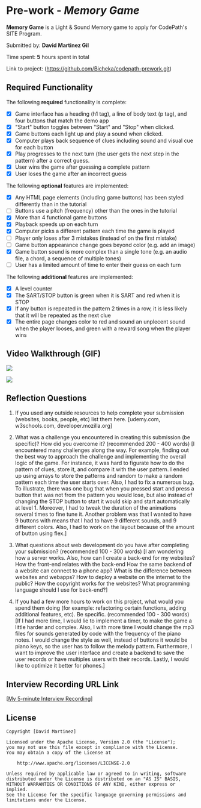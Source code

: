 # Pre-work - *Memory Game*

**Memory Game** is a Light & Sound Memory game to apply for CodePath's SITE Program. 

Submitted by: **David Martinez Gil**

Time spent: **5** hours spent in total

Link to project: (https://github.com/Bicheka/codepath-prework.git)

## Required Functionality

The following **required** functionality is complete:

* [x] Game interface has a heading (h1 tag), a line of body text (p tag), and four buttons that match the demo app
* [x] "Start" button toggles between "Start" and "Stop" when clicked. 
* [x] Game buttons each light up and play a sound when clicked. 
* [x] Computer plays back sequence of clues including sound and visual cue for each button
* [x] Play progresses to the next turn (the user gets the next step in the pattern) after a correct guess. 
* [x] User wins the game after guessing a complete pattern
* [x] User loses the game after an incorrect guess

The following **optional** features are implemented:

* [x] Any HTML page elements (including game buttons) has been styled differently than in the tutorial
* [ ] Buttons use a pitch (frequency) other than the ones in the tutorial
* [x] More than 4 functional game buttons
* [x] Playback speeds up on each turn
* [x] Computer picks a different pattern each time the game is played
* [ ] Player only loses after 3 mistakes (instead of on the first mistake)
* [ ] Game button appearance change goes beyond color (e.g. add an image)
* [x] Game button sound is more complex than a single tone (e.g. an audio file, a chord, a sequence of multiple tones)
* [ ] User has a limited amount of time to enter their guess on each turn

The following **additional** features are implemented:
- [X] A level counter
- [x] The SART/STOP button is green when it is SART and red when it is STOP
- [x] If any button is repeated in the pattern 2 times in a row, it is less likely that it will be repeated as the next clue
- [x] The entire page changes color to red and sound an unplecent sound when the player looses, and green with a reward song when the player wins
## Video Walkthrough (GIF)

![](https://i.imgur.com/nt8gldm.gif)

![](https://i.imgur.com/1TBkIin.gif)


## Reflection Questions
1. If you used any outside resources to help complete your submission (websites, books, people, etc) list them here. 
[udemy.com, w3schools.com, developer.mozilla.org]

2. What was a challenge you encountered in creating this submission (be specific)? How did you overcome it? (recommended 200 - 400 words) 
[I encountered many challenges along the way. For example, finding out the best way to approach the challenge and implementing the overall logic of the game. For instance, it was hard to figurate how to do the pattern of clues, store it, and compare it with the user pattern. I ended up using arrays to store the patterns and random to make a random pattern each time the user starts over. Also, I had to fix a numerous bug. To illustrate, there was one bug that when you pressed start and press a button that was not from the pattern you would lose, but also instead of changing the STOP button to start it would skip and start automatically at level 1. Moreover, I had to tweak the duration of the animations several times to fine tune it. Another problem was that I wanted to have 9 buttons with means that I had to have 9 different sounds, and 9 different colors. Also, I had to work on the layout because of the amount of button using flex.]

3. What questions about web development do you have after completing your submission? (recommended 100 - 300 words) 
[I am wondering how a server works. Also, how can I create a back-end for my websites? How the front-end relates with the back-end How the same backend of a website can connect to a phone app? What is the difference between websites and webapps? How to deploy a website on the internet to the public? How the copyright works for the websites? What programming language should I use for back-end?]

4. If you had a few more hours to work on this project, what would you spend them doing (for example: refactoring certain functions, adding additional features, etc). Be specific. (recommended 100 - 300 words) 
[If I had more time, I would lie to implement a timer, to make the game a little harder and complex. Also, I with more time I would change the mp3 files for sounds generated by code with the frequency of the piano notes. I would change the style as well, instead of buttons it would be piano keys, so the user has to follow the melody pattern. Furthermore, I want to improve the user interface and create a backend to save the user records or have multiples users with their records. Lastly, I would like to optimize it better for phones.] 



## Interview Recording URL Link

[[My 5-minute Interview Recording](https://www.loom.com/share/250621281ce14c7bbf2340ec205380a7)] 


## License

    Copyright [David Martinez]

    Licensed under the Apache License, Version 2.0 (the "License");
    you may not use this file except in compliance with the License.
    You may obtain a copy of the License at

        http://www.apache.org/licenses/LICENSE-2.0

    Unless required by applicable law or agreed to in writing, software
    distributed under the License is distributed on an "AS IS" BASIS,
    WITHOUT WARRANTIES OR CONDITIONS OF ANY KIND, either express or implied.
    See the License for the specific language governing permissions and
    limitations under the License.